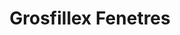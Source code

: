 ---
title: "Grosfillex Fenetres"
url: /yzeures-sur-creuse/grosfillex-fenetres/
shop: store de fenêtre
---